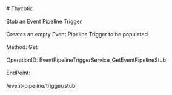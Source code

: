 <br>#     Thycotic</br>
<br>Stub an Event Pipeline Trigger</br>
<br>Creates an empty Event Pipeline Trigger to be populated</br>
<br>Method: Get</br>
<br>OperationID: EventPipelineTriggerService_GetEventPipelineStub</br>
<br>EndPoint:</br>
<br>/event-pipeline/trigger/stub</br>
